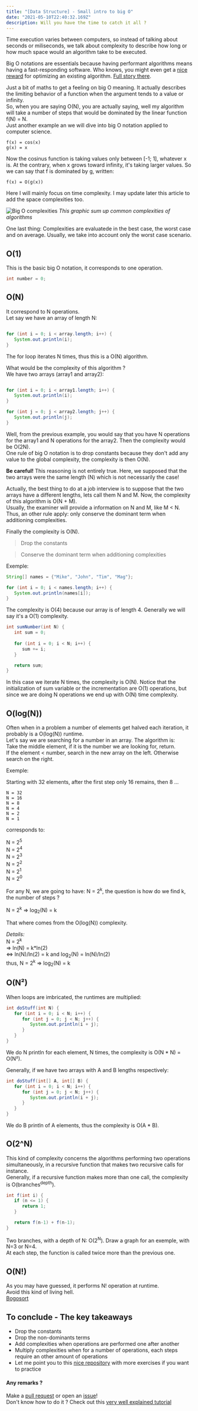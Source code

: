 ```yaml
---
title: "[Data Structure] - Small intro to big O"
date: "2021-05-10T22:40:32.169Z"
description: Will you have the time to catch it all ? 
---
```


Time execution varies between computers, so instead of talking about seconds or miliseconds, we talk about complexity to describe how long or how much space would an algorithm take to be executed.

Big O notations are essentials because having performant algorithms means having a fast-responding software. Who knows, you might even get a <a href="https://www.pcgamer.com/rockstar-thanks-gta-online-player-who-fixed-poor-load-times-official-update-coming/" target="_blank" rel="nofollow noopener noreferrer">nice reward</a> for optimizing an existing algorithm. <a href="https://nee.lv/2021/02/28/How-I-cut-GTA-Online-loading-times-by-70/" target="_blank" rel="nofollow noopener noreferrer">Full story there</a>.  

Just a bit of maths to get a feeling on big O meaning. It actually describes the limiting behavior of a function when the argument tends to a value or infinity.  
So, when you are saying O(N), you are actually saying, well my algorithm will take a number of steps that would be dominated by the linear function f(N) = N.  
Just another example an we will dive into big O notation applied to computer science.

```
f(x) = cos(x) 
g(x) = x
```

Now the cosinus function is taking values only between [-1; 1], whatever x is. At the contrary, when x grows toward infinity, it's taking larger values. So we can say that f is dominated by  g, written:

```
f(x) = O(g(x))
```

Here I will mainly focus on time complexity. I may update later this article to add the space complexities too.  

![Big O complexities](./complexity_chart.jpg)
*This graphic sum up common complexities of algorithms*

One last thing: Complexities are evaluatede in the best case, the worst case and on average. Usually, we take into account only the worst case scenario.  
## O(1)
This is the basic big O notation, it corresponds to one operation.

``` java
int number = 0;
```

## O(N)
It correspond to N operations.  
Let say we have an array of length N:

```java

for (int i = 0; i < array.length; i++) {
   System.out.println(i);
}

```

The for loop iterates N times, thus this is a O(N) algorithm.

What would be the complexity of this algorithm ?  
We have two arrays (array1 and array2):

```java

for (int i = 0; i < array1.length; i++) {
   System.out.println(i);
}

for (int j = 0; j < array2.length; j++) {
   System.out.println(j);
}


```

Well, from the previous example, you would say that you have N operations for the array1 and N operations for the array2. Then the complexity would be O(2N).  
One rule of big O notation is to drop constants because they don't add any value to the global complexity, the complexity is then O(N).  

**Be careful!** This reasoning is not entirely true. Here, we supposed that the two arrays were the same length (N) which is not necessarily the case!  

Actually, the best thing to do at a job interview is to suppose that the two arrays have a different lengths, lets call them N and M. Now, the complexity of this algorithm is O(N + M).  
Usually, the examiner will provide a information on N and M, like M < N. Thus, an other rule apply: only conserve the dominant term when additioning complexities.

Finally the complexity is O(N).

> Drop the constants

> Conserve the dominant term when additioning complexities

Exemple:

```java 
String[] names = {"Mike", "John", "Tim", "Mag"};

for (int i = 0; i < names.length; i++) {
   System.out.println(names[i]);
}


```

The complexity is O(4) because our array is of length 4. Generally we will say it's a O(1) complexity.

```java 
int sumNumber(int N) {
   int sum = 0;
   
   for (int i = 0; i < N; i++) {
      sum += i;
   }

   return sum;
}

```

In this case we iterate N times, the complexity is O(N). Notice that the initialization of sum variable or the incrementation are O(1) operations, but since we are doing N operations we end up with O(N) time complexity.

## O(log(N))

Often when in a problem a number of elements get halved each iteration, it probably is a O(log(N)) runtime.  
Let's say we are searching for a number in an array. The algorithm is:  
Take the middle element, if it is the number we are looking for, return.  
If the element < number, search in the new array on the left. Otherwise search on the right.  

Exemple:  

Starting with 32 elements, after the first step only 16 remains, then 8 ...

```
N = 32
N = 16
N = 8
N = 4
N = 2
N = 1

```
 corresponds to:

N = 2<sup>5</sup>  
N = 2<sup>4</sup>  
N = 2<sup>3</sup>  
N = 2<sup>2</sup>  
N = 2<sup>1</sup>  
N = 2<sup>0</sup>  

For any N, we are going to have: N = 2<sup>k</sup>, the question is how do we find k, the number of steps ?  

N = 2<sup>k</sup> ⇒ log<sub>2</sub>(N) = k  

That where comes from the O(log(N)) complexity.  


_Details:_  
N = 2<sup>k</sup>  
⇒ ln(N) = k*ln(2)  
⇔ ln(N)/ln(2) = k and log<sub>2</sub>(N) = ln(N)/ln(2)  
thus, N = 2<sup>k</sup> ⇒ log<sub>2</sub>(N) = k


## O(N²)

When loops are imbricated, the runtimes are multiplied:

```java
int doStuff(int N) {
   for (int i = 0; i < N; i++) {
      for (int j = 0; j < N; j++) {
         System.out.println(i + j);
      }
   }
}

```

We do N println for each element, N times, the complexity is O(N * N) = O(N²).

Generally, if we have two arrays with A and B lengths respectively:

```java
int doStuff(int[] A, int[] B) {
   for (int i = 0; i < N; i++) {
      for (int j = 0; j < N; j++) {
         System.out.println(i + j);
      }
   }
}

```

We do B println of A elements, thus the complexity is O(A * B).


## O(2^N)
This kind of complexity concerns the algorithms performing two operations simultaneously, in a recursive function that makes two recursive calls for instance.  
Generally, if a recursive function makes more than one call, the complexity is O(branches<sup>depth</sup>).  

```java
int f(int i) {
   if (n <= 1) {
      return 1;
   }

   return f(n-1) + f(n-1);
}
```

Two branches, with a depth of N: O(2<sup>N</sup>). Draw a graph for an exemple, with N=3 or N=4.  
At each step, the function is called twice more than the previous one.  


## O(N!)

As you may have guessed, it performs N! operation at runtime.  
Avoid this kind of living hell.  
[Bogosort](https://en.wikipedia.org/wiki/Bogosort)


## To conclude - The key takeaways
- Drop the constants
- Drop the non-dominants terms
- Add complexities when operations are performed one after another
- Multiply complexities when for a number of operations, each steps require an other amount of operations
- Let me point you to this <a href="https://gist.github.com/jhwheeler/995dab35210c550b51b3b4160933a541" target="_blank" rel="nofollow noopener noreferrer">nice repository</a> with more exercises if you want to practice

#### Any remarks ?

Make a [pull request](https://github.com/ackermannQ/quentinackermann) or open an [issue](https://github.com/ackermannQ/quentinackermann/issues)!  
Don't know how to do it ? Check out this [very well explained tutorial](https://opensource.com/article/19/7/create-pull-request-github)

